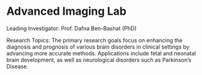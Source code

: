 # Advanced Imaging Lab
Leading Investigator: Prof. Dafna  Ben-Bashat (PhD)

Research Topics: The primary research goals focus on enhancing the diagnosis and prognosis of various brain disorders in clinical settings by advancing more accurate methods. Applications include fetal and neonatal brain development, as well as neurological disorders such as Parkinson’s Disease.
